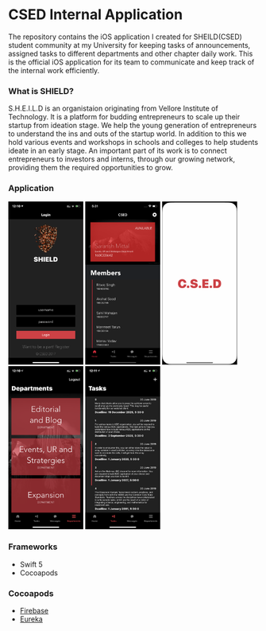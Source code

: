 # CSED Internal Application
The repository contains the iOS application I created for SHEILD(CSED) student community at my University for keeping tasks of announcements, assigned tasks to different departments and other chapter daily work. This is the official iOS application for its team to communicate and keep track of the internal work efficiently.

### What is SHIELD?
S.H.E.I.L.D is an organistaion originating from Vellore Institute of Technology. It is a platform for budding entrepreneurs to scale up their startup from ideation stage. We help the young generation of entrepreneurs to understand the ins and outs of the startup world. In addition to this we hold various events and workshops in schools and colleges to help students ideate in an early stage. An important part of its work is to connect entrepreneurs to investors and interns, through our growing network, providing them the required opportunities to grow.

### Application
<p>
  <img src = "Assets/Screenshots/2.png" width="30%" height="30%">
  <img src = "Assets/Screenshots/5.png" width="30%" height="30%">
  <img src = "Assets/Screenshots/1.png" width="30%" height="30%">
  <img src = "Assets/Screenshots/3.png" width="30%" height="30%">
  <img src = "Assets/Screenshots/4.png" width="30%" height="30%">
</p>

### Frameworks
<ul>
  <li>Swift 5
  <li>Cocoapods
</ul>

### Cocoapods
<ul>
  <li><a href = "https://cocoapods.org/pods/Firebase">Firebase</a>
  <li><a href = "https://cocoapods.org/pods/eureka">Eureka</a>
</ul>
